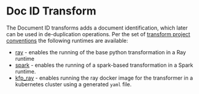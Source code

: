 # Doc ID Transform 
The Document ID transforms adds a document identification, which later can be used in de-duplication operations. 
Per the set of 
[transform project conventions](../../README.md#transform-project-conventions)
the following runtimes are available:

* [ray](ray/README.md) - enables the running of the base python transformation
in a Ray runtime
* [spark](spark/README.md) - enables the running of a spark-based transformation
in a Spark runtime. 
* [kfp_ray](kfp_ray/README.md) - enables running the ray docker image for
the transformer in a kubernetes cluster using a generated `yaml` file.
